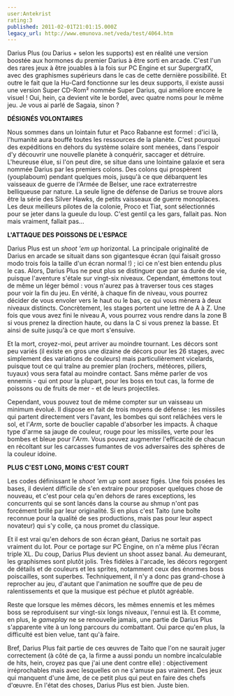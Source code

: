 ```yaml
---
user:Antekrist
rating:3
published: 2011-02-01T21:01:15.000Z
legacy_url: http://www.emunova.net/veda/test/4064.htm
---
```

Darius Plus (ou Darius + selon les supports) est en réalité une version boostée aux hormones du premier Darius à être sorti en arcade. C'est l'un des rares jeux à être jouables à la fois sur PC Engine et sur SupergrafX, avec des graphismes supérieurs dans le cas de cette dernière possibilité. Et outre le fait que la Hu-Card fonctionne sur les deux supports, il existe aussi une version Super CD-Rom² nommée Super Darius, qui améliore encore le visuel ! Oui, hein, ça devient vite le bordel, avec quatre noms pour le même jeu. Je vous ai parlé de Sagaia, sinon ?  

  

**DÉSIGNÉS VOLONTAIRES**  

Nous sommes dans un lointain futur et Paco Rabanne est formel : d'ici là, l'humanité aura bouffé toutes les ressources de la planète. C'est pourquoi des expéditions en dehors du système solaire sont menées, dans l'espoir d'y découvrir une nouvelle planète à conquérir, saccager et détruire. L'heureuse élue, si l'on peut dire, se situe dans une lointaine galaxie et sera nommée Darius par les premiers colons. Des colons qui prospèrent (youplaboum) pendant quelques mois, jusqu'à ce que débarquent les vaisseaux de guerre de l'Armée de Belser, une race extraterrestre belliqueuse par nature. La seule ligne de défense de Darius se trouve alors être la série des Silver Hawks, de petits vaisseaux de guerre monoplaces. Les deux meilleurs pilotes de la colonie, Proco et Tiat, sont sélectionnés pour se jeter dans la gueule du loup. C'est gentil ça les gars, fallait pas. Non mais vraiment, fallait pas...  

  

**L'ATTAQUE DES POISSONS DE L'ESPACE**  

Darius Plus est un _shoot 'em up_ horizontal. La principale originalité de Darius en arcade se situait dans son gigantesque écran (qui faisait grosso modo trois fois la taille d'un écran normal !) ; ici ce n'est bien entendu plus le cas. Alors, Darius Plus ne peut plus se distinguer que par sa durée de vie, puisque l'aventure s'étale sur vingt-six niveaux. Cependant, émettons tout de même un léger bémol : vous n'aurez pas à traverser tous ces stages pour voir la fin du jeu. En vérité, à chaque fin de niveau, vous pourrez décider de vous envoler vers le haut ou le bas, ce qui vous mènera à deux niveaux distincts. Concrètement, les stages portent une lettre de A à Z. Une fois que vous avez fini le niveau A, vous pourrez vous rendre dans la zone B si vous prenez la direction haute, ou dans la C si vous prenez la basse. Et ainsi de suite jusqu'à ce que mort s'ensuive.  

Et la mort, croyez-moi, peut arriver au moindre tournant. Les décors sont peu variés (il existe en gros une dizaine de décors pour les 26 stages, avec simplement des variations de couleurs) mais particulièrement vicelards, puisque tout ce qui traîne au premier plan (rochers, météores, piliers, tuyaux) vous sera fatal au moindre contact. Sans même parler de vos ennemis - qui ont pour la plupart, pour les boss en tout cas, la forme de poissons ou de fruits de mer - et de leurs projectiles.  

Cependant, vous pouvez tout de même compter sur un vaisseau un minimum évolué. Il dispose en fait de trois moyens de défense : les missiles qui partent directement vers l'avant, les bombes qui sont relâchées vers le sol, et l'_Arm_, sorte de bouclier capable d'absorber les impacts. À chaque type d'arme sa jauge de couleur, rouge pour les missiles, verte pour les bombes et bleue pour l'_Arm_. Vous pouvez augmenter l'efficacité de chacun en récoltant sur les carcasses fumantes de vos adversaires des sphères de la couleur idoine.  

  

**PLUS C'EST LONG, MOINS C'EST COURT**  

Les codes définissant le _shoot 'em up_ sont assez figés. Une fois posées les bases, il devient difficile de s'en extraire pour proposer quelques chose de nouveau, et c'est pour cela qu'en dehors de rares exceptions, les concurrents qui se sont lancés dans la course au shmup n'ont pas forcément brillé par leur originalité. Si en plus c'est Taito (une boîte reconnue pour la qualité de ses productions, mais pas pour leur aspect novateur) qui s'y colle, ça nous promet du classique.  

Et il est vrai qu'en dehors de son écran géant, Darius ne sortait pas vraiment du lot. Pour ce portage sur PC Engine, on n'a même plus l'écran triple XL. Du coup, Darius Plus devient un shoot assez banal. Au demeurant, les graphismes sont plutôt jolis. Très fidèles à l'arcade, les décors regorgent de détails et de couleurs et les sprites, notamment ceux des énormes boss poiscailles, sont superbes. Techniquement, il n'y a donc pas grand-chose à reprocher au jeu, d'autant que l'animation ne souffre que de peu de ralentissements et que la musique est péchue et plutôt agréable.  

Reste que lorsque les mêmes décors, les mêmes ennemis et les mêmes boss se reproduisent sur vingt-six longs niveaux, l'ennui est là. Et comme, en plus, le _gameplay_ ne se renouvelle jamais, une partie de Darius Plus s'apparente vite à un long parcours du combattant. Oui parce qu'en plus, la difficulté est bien velue, tant qu'à faire.  

Bref, Darius Plus fait partie de ces œuvres de Taito que l'on ne saurait juger correctement (à côté de ça, la firme a aussi pondu un nombre incalculable de hits, hein, croyez pas que j'ai une dent contre elle) : objectivement irréprochables mais avec lesquelles on ne s'amuse pas vraiment. Des jeux qui manquent d'une âme, de ce petit plus qui peut en faire des chefs d'œuvre. En l'état des choses, Darius Plus est bien. Juste bien.